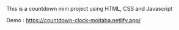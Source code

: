 This is a countdown mini project using HTML, CSS and Javascript

Demo : https://countdown-clock-mojtaba.netlify.app/
